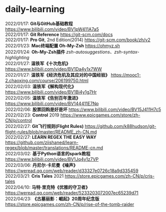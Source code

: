 # daily-learning

2022/01/17: **Git与GitHub基础教程** <https://www.bilibili.com/video/BV1pW411A7a5>  
2022/01/17: **Git Reference** <https://git-scm.com/docs>  
2022/01/17: **Pro Git**, 2nd Edition(2014) <https://git-scm.com/book/zh/v2>  
2022/01/23: **Mac终端配置 Oh-My-Zsh** <https://ohmyz.sh>  
2022/01/24: **Oh-My-Zsh插件** *zsh-autosuggestions、zsh-syntax-highlighting*  
2022/01/27: **温铁军《十次危机》** <https://www.bilibili.com/video/BV1Da4y1x7WW>  
2022/01/27: **温铁军《经济危机及其应对的中国经验》** <https://mooc1-2.chaoxing.com/course/206199750.html>  
2022/02/03: **温铁军《解构现代化》** <https://www.bilibili.com/video/BV1Bi4y1g7Hr>  
2022/02/05: **温铁军《告别百年激进》** <https://www.bilibili.com/video/BV144411E7Np>  
2022/02/06: **股票回购是好是坏** <https://www.bilibili.com/video/BV15J411H7c5>  
2022/02/23: **Control** 2019 <https://www.epicgames.com/store/zh-CN/p/control>  
2022/02/27: **Git飞行规则(Flight Rules)** <https://github.com/k88hudson/git-flight-rules/blob/master/README_zh-CN.md>  
2022/02/27: **LEARN REGEX THE EASY WAY** <https://github.com/ziishaned/learn-regex/blob/master/translations/README-cn.md>  
2022/03/02: **基于Python语言的spark教程** <https://www.bilibili.com/video/BV1Jq4y1z7VP>  
2022/03/06: **丹尼尔·卡尼曼《噪声》** <https://weread.qq.com/web/reader/d33327e0726c18a9d335459>  
2022/03/21: **Cris Tales** 2021 <https://store.epicgames.com/zh-CN/p/cris-tales>  
2022/04/10: **马特·里克特《优雅的守卫者》** <https://weread.qq.com/web/reader/5233203072007ec65239d71>  
2022/04/23: **《古墓丽影：崛起》20周年纪念版** <https://store.epicgames.com/zh-CN/p/rise-of-the-tomb-raider>